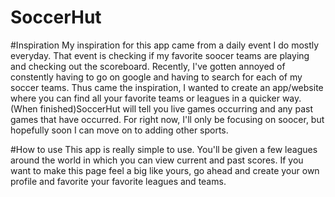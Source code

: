 # SoccerHut

#Inspiration
    My inspiration for this app came from a daily event I do mostly everyday. That event is checking if my favorite soocer teams are playing and checking out the scoreboard. Recently, I've gotten annoyed of constently having to go on google and having to search for each of my soccer teams. Thus came the inspiration, I wanted to create an app/website where you can find all your favorite teams or leagues in a quicker way. (When finished)SoccerHut will tell you live games occurring and any past games that have occurred. For right now, I'll only be focusing on soocer, but hopefully soon I can move on to adding other sports.

#How to use
    This app is really simple to use. You'll be given a few leagues around the world in which you can view current and past scores. If you want to make this page feel a big like yours, go ahead and create your own profile and favorite your favorite leagues and teams.

